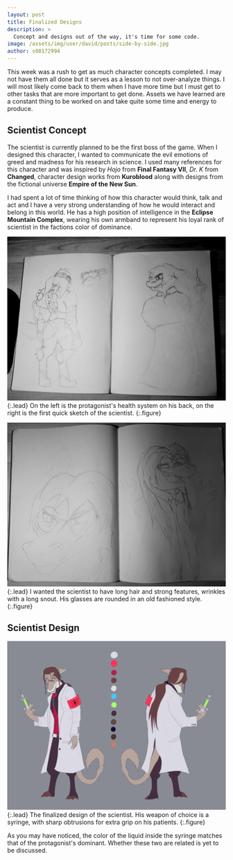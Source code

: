 ```yaml
---
layout: post
title: Finalized Designs
description: >
  Concept and designs out of the way, it's time for some code.
image: /assets/img/user/david/posts/side-by-side.jpg
author: s00172994
---
```


This week was a rush to get as much character concepts completed. I may not have them all done but it serves as a lesson to not 
over-analyze things. I will most likely come back to them when I have more time but I must get to other tasks that are more 
important to get done. Assets we have learned are a constant thing to be worked on and take quite some time and energy to produce.

## Scientist Concept

The scientist is currently planned to be the first boss of the game. When I designed this character, I wanted to communicate the
evil emotions of greed and madness for his research in science. I used many references for this character and was inspired by _Hojo_
from **Final Fantasy VII**, _Dr. K_ from **Changed**, character design works from **Kuroblood** along with designs from the 
fictional universe **Empire of the New Sun**.

I had spent a lot of time thinking of how this character would think, talk and act and I have a very strong understanding of how
he would interact and belong in this world. He has a high position of intelligence in the **Eclipse Mountain Complex**, wearing his
own armband to represent his loyal rank of scientist in the factions color of dominance.

![Character Sketches](/assets/img/concept_art/david/characters.jpg){:.lead}
On the left is the protagonist's health system on his back, on the right is the first quick sketch of the scientist.
{:.figure}

![Scientist Sketches](/assets/img/concept_art/david/scientist-concept.jpg){:.lead}
I wanted the scientist to have long hair and strong features, wrinkles with a long snout. His glasses are rounded in an old fashioned style.
{:.figure}

## Scientist Design

![Scientist Design](/assets/img/concept_art/david/scientist-design.jpg){:.lead}
The finalized design of the scientist. His weapon of choice is a syringe, with sharp obtrusions for extra grip on his patients.
{:.figure}

As you may have noticed, the color of the liquid inside the syringe matches that of the protagonist's dominant. Whether these two 
are related is yet to be discussed.
